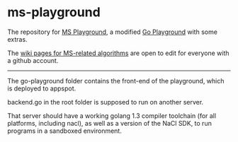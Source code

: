 ms-playground
=============

The repository for [MS Playground](http://ms-playground.appspot.com/), a modified [Go Playground](http://play.golang.org/) with some extras.

The [wiki pages for MS-related algorithms](https://github.com/pkelchte/ms-playground/wiki) are open to edit for everyone with a github account.

---

The go-playground folder contains the front-end of the playground, which is deployed to appspot.

backend.go in the root folder is supposed to run on another server.

That server should have a working golang 1.3 compiler toolchain (for all platforms, including nacl),
as well as a version of the NaCl SDK, to run programs in a sandboxed environment.

